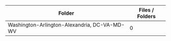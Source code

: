 | Folder                                       |   Files / Folders |
|----------------------------------------------|-------------------|
| Washington-Arlington-Alexandria, DC-VA-MD-WV |                 0 |